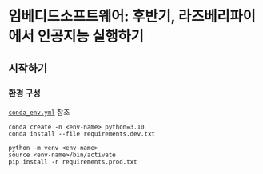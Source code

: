 # 임베디드소프트웨어: 후반기, 라즈베리파이에서 인공지능 실행하기

## 시작하기
### 환경 구성
[`conda_env.yml`](./conda_env.yml) 참조

```
conda create -n <env-name> python=3.10
conda install --file requirements.dev.txt
```

```
python -m venv <env-name>
source <env-name>/bin/activate
pip install -r requirements.prod.txt
```
